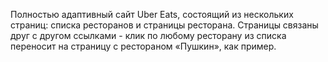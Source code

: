 Полностью адаптивный сайт Uber Eats, состоящий из нескольких страниц:
списка ресторанов и страницы ресторана.
Страницы связаны друг с другом ссылками - клик по любому ресторану из списка переносит на страницу с
рестораном «Пушкин», как пример.